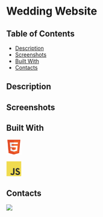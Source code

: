 # Wedding Website

## Table of Contents
- [Description](#description)
- [Screenshots](#screenshots)
- [Built With](#built-with)
- [Contacts](#contacts)

## Description

## Screenshots

## Built With
<a href="https://developer.mozilla.org/en-US/docs/Web/HTML"><img src="https://raw.githubusercontent.com/devicons/devicon/master/icons/html5/html5-original.svg" height="40px" width="40px" /></a>

<a href="https://developer.mozilla.org/en-US/docs/Web/CSS"><i class="devicon-css3-plain-wordmark colored"></i>
          

<a href="https://developer.mozilla.org/en-US/docs/Web/JavaScript"><img src="https://raw.githubusercontent.com/devicons/devicon/master/icons/javascript/javascript-original.svg" height="40px" width="40px" /></a>

## Contacts
<a href="https://www.linkedin.com/in/katelyn-dirkman-961b36b5"><img src="https://img.shields.io/badge/LinkedIn-0077B5?style=for-the-badge&logo=linkedin&logoColor=white" /></a>

